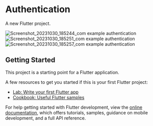 # Authentication

A new Flutter project.

![Screenshot_20231030_185244_com example authentication](https://github.com/AbdelrahmanHydara/Authentication/assets/108473379/9bac98b2-1a86-419b-9a8e-41729b0e4c11)
![Screenshot_20231030_185251_com example authentication](https://github.com/AbdelrahmanHydara/Authentication/assets/108473379/882380da-e11f-4425-8cfa-c7d80086ae7a)
![Screenshot_20231030_185257_com example authentication](https://github.com/AbdelrahmanHydara/Authentication/assets/108473379/4209fba2-39c8-4d1b-98ea-49e1f4a44fb8)

## Getting Started

This project is a starting point for a Flutter application.

A few resources to get you started if this is your first Flutter project:

- [Lab: Write your first Flutter app](https://docs.flutter.dev/get-started/codelab)
- [Cookbook: Useful Flutter samples](https://docs.flutter.dev/cookbook)

For help getting started with Flutter development, view the
[online documentation](https://docs.flutter.dev/), which offers tutorials,
samples, guidance on mobile development, and a full API reference.
